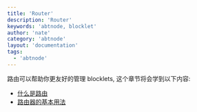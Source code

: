 ```yaml
---
title: 'Router'
description: 'Router'
keywords: 'abtnode, blocklet'
author: 'nate'
category: 'abtnode'
layout: 'documentation'
tags:
  - 'abtnode'
---
```


路由可以帮助你更友好的管理 blocklets, 这个章节将会学到以下内容:

- [什么是路由](./what-is-router)
- [路由器的基本用法](./basic-usage)

